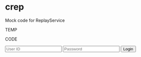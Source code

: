 # crep
Mock code for ReplayService

TEMP

CODE


<!DOCTYPE html>
<html xmlns:th="http://www.thymeleaf.org">
<head>
    <meta charset="UTF-8">
    <title>Login</title>
    <link rel="stylesheet" th:href="@{/styles.css}" />
</head>
<body>
    <div class="login-container">
        <form th:action="@{/login}" method="post">
            <input type="text" placeholder="User ID" name="userId" required />
            <input type="password" placeholder="Password" name="password" required />
            <button type="submit" class="login-btn">Login</button>
        </form>
    </div>
</body>
</html>



